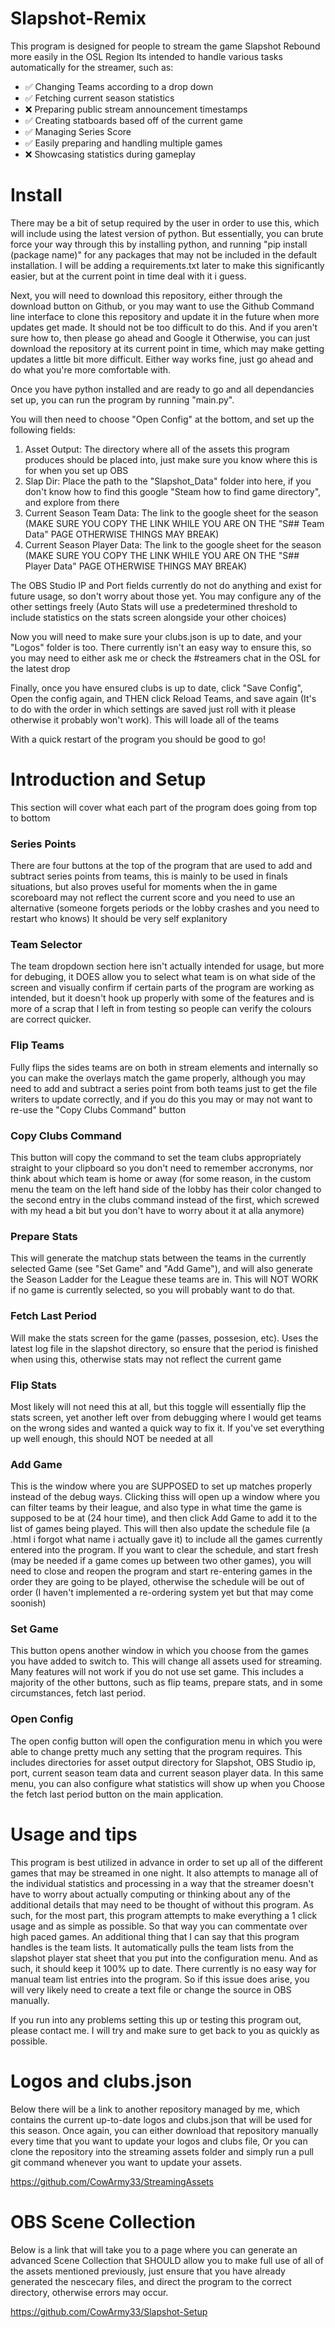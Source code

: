 # Slapshot-Remix
This program is designed for people to stream the game Slapshot Rebound more easily in the OSL Region
Its intended to handle various tasks automatically for the streamer, such as:
- ✅ Changing Teams according to a drop down
- ✅ Fetching current season statistics
- ❌ Preparing public stream announcement timestamps
- ✅ Creating statboards based off of the current game
- ✅ Managing Series Score
- ✅ Easily preparing and handling multiple games
- ❌ Showcasing statistics during gameplay

# Install
There may be a bit of setup required by the user in order to use this, which will include using the latest version of python. But essentially, you can brute force your way through this by installing python, and running "pip install (package name)" for any packages that may not be included in the default installation. I will be adding a requirements.txt later to make this significantly easier, but at the current point in time deal with it i guess.

Next, you will need to download this repository, either through the download button on Github, or you may want to use the Github Command line interface to clone this repository and update it in the future when more updates get made. It should not be too difficult to do this. And if you aren't sure how to, then please go ahead and Google it Otherwise, you can just download the repository at its current point in time, which may make getting updates a little bit more difficult. Either way works fine, just go ahead and do what you're more comfortable with. 

Once you have python installed and are ready to go and all dependancies set up, you can run the program by running "main.py".

You will then need to choose "Open Config" at the bottom, and set up the following fields:
  1. Asset Output: The directory where all of the assets this program produces should be placed into, just make sure you know where this is for when you set up OBS
  2. Slap Dir: Place the path to the "Slapshot_Data" folder into here, if you don't know how to find this google "Steam how to find game directory", and explore from there
  3. Current Season Team Data: The link to the google sheet for the season (MAKE SURE YOU COPY THE LINK WHILE YOU ARE ON THE "S## Team Data" PAGE OTHERWISE THINGS MAY BREAK)
  4. Current Season Player Data: The link to the google sheet for the season (MAKE SURE YOU COPY THE LINK WHILE YOU ARE ON THE "S## Player Data" PAGE OTHERWISE THINGS MAY BREAK)

The OBS Studio IP and Port fields currently do not do anything and exist for future usage, so don't worry about those yet. You may configure any of the other settings freely (Auto Stats will use a predetermined threshold to include statistics on the stats screen alongside your other choices)

Now you will need to make sure your clubs.json is up to date, and your "Logos" folder is too. There currently isn't an easy way to ensure this, so you may need to either ask me or check the #streamers chat in the OSL for the latest drop

Finally, once you have ensured clubs is up to date, click "Save Config", Open the config again, and THEN click Reload Teams, and save again (It's to do with the order in which settings are saved just roll with it please otherwise it probably won't work). This will loade all of the teams

With a quick restart of the program you should be good to go!

# Introduction and Setup
This section will cover what each part of the program does going from top to bottom
### Series Points
There are four buttons at the top of the program that are used to add and subtract series points from teams, this is mainly to be used in finals situations, but also proves useful for moments when the in game scoreboard may not reflect the current score and you need to use an alternative (someone forgets periods or the lobby crashes and you need to restart who knows)
It should be very self explanitory
### Team Selector
The team dropdown section here isn't actually intended for usage, but more for debuging, it DOES allow you to select what team is on what side of the screen and visually confirm if certain parts of the program are working as intended, but it doesn't hook up properly with some of the features and is more of a scrap that I left in from testing so people can verify the colours are correct quicker.
### Flip Teams
Fully flips the sides teams are on both in stream elements and internally so you can make the overlays match the game properly, although you may need to add and subtract a series point from both teams just to get the file writers to update correctly, and if you do this you may or may not want to re-use the "Copy Clubs Command" button
### Copy Clubs Command
This button will copy the command to set the team clubs appropriately straight to your clipboard so you don't need to remember accronyms, nor think about which team is home or away (for some reason, in the custom menu the team on the left hand side of the lobby has their color changed to the second entry in the clubs command instead of the first, which screwed with my head a bit but you don't have to worry about it at alla anymore)
### Prepare Stats
This will generate the matchup stats between the teams in the currently selected Game (see "Set Game" and "Add Game"), and will also generate the Season Ladder for the League these teams are in. This will NOT WORK if no game is currently selected, so you will probably want to do that.
### Fetch Last Period
Will make the stats screen for the game (passes, possesion, etc). Uses the latest log file in the slapshot directory, so ensure that the period is finished when using this, otherwise stats may not reflect the current game
### Flip Stats
Most likely will not need this at all, but this toggle will essentially flip the stats screen, yet another left over from debugging where I would get teams on the wrong sides and wanted a quick way to fix it. If you've set everything up well enough, this should NOT be needed at all
### Add Game
This is the window where you are SUPPOSED to set up matches properly instead of the debug ways. Clicking thiss will open up a window where you can filter teams by their league, and also type in what time the game is supposed to be at (24 hour time), and then click Add Game to add it to the list of games being played. This will then also update the schedule file (a .html i forgot what name i actually gave it) to include all the games currently entered into the program. If you want to clear the schedule, and start fresh (may be needed if a game comes up between two other games), you will need to close and reopen the program and start re-entering games in the order they are going to be played, otherwise the schedule will be out of order (I haven't implemented a re-ordering system yet but that may come soonish)
### Set Game
This button opens another window in which you choose from the games you have added to switch to. This will change all assets used for streaming. Many features will not work if you do not use set game. This includes a majority of the other buttons, such as flip teams, prepare stats, and in some circumstances, fetch last period. 
### Open Config
The open config button will open the configuration menu in which you were able to change pretty much any setting that the program requires. This includes directories for asset output directory for Slapshot, OBS Studio ip, port, current season team data and current season player data. In this same menu, you can also configure what statistics will show up when you Choose the fetch last period button on the main application. 

# Usage and tips
This program is best utilized in advance in order to set up all of the different games that may be streamed in one night. It also attempts to manage all of the individual statistics and processing in a way that the streamer doesn't have to worry about actually computing or thinking about any of the additional details that may need to be thought of without this program. As such, for the most part, this program attempts to make everything a 1 click usage and as simple as possible. So that way you can commentate over high paced games. An additional thing that I can say that this program handles is the team lists. It automatically pulls the team lists from the slapshot player stat sheet that you put into the configuration menu. And as such, it should keep it 100% up to date. There currently is no easy way for manual team list entries into the program. So if this issue does arise, you will very likely need to create a text file or change the source in OBS manually.

If you run into any problems setting this up or testing this program out, please contact me. I will try and make sure to get back to you as quickly as possible.

# Logos and clubs.json
Below there will be a link to another repository managed by me, which contains the current up-to-date logos and clubs.json that will be used for this season. Once again, you can either download that repository manually every time that you want to update your logos and clubs file, Or you can clone the repository into the streaming assets folder and simply run a pull git command whenever you want to update your assets.

https://github.com/CowArmy33/StreamingAssets

# OBS Scene Collection
Below is a link that will take you to a page where you can generate an advanced Scene Collection that SHOULD allow you to make full use of all of the assets mentioned previously, just ensure that you have already generated the nescecary files, and direct the program to the correct directory, otherwise errors may occur.

https://github.com/CowArmy33/Slapshot-Setup
